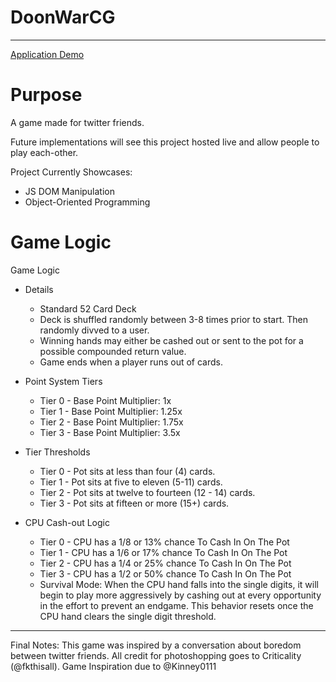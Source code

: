 # DoonWarCG
------------------------------------------

[Application Demo](https://troveofgems.github.io/DoonWarCG/)

# Purpose
A game made for twitter friends.

Future implementations will see this project hosted live and allow people to play each-other.

Project Currently Showcases:
- JS DOM Manipulation 
- Object-Oriented Programming

# Game Logic

Game Logic
- Details
  - Standard 52 Card Deck 
  - Deck is shuffled randomly between 3-8 times prior to start. Then randomly divved to a user. 
  - Winning hands may either be cashed out or sent to the pot for a possible compounded return value. 
  - Game ends when a player runs out of cards.

- Point System Tiers 
  - Tier 0 - Base Point Multiplier: 1x
  - Tier 1 - Base Point Multiplier: 1.25x 
  - Tier 2 - Base Point Multiplier: 1.75x 
  - Tier 3 - Base Point Multiplier: 3.5x

- Tier Thresholds 
  - Tier 0 - Pot sits at less than four (4) cards. 
  - Tier 1 - Pot sits at five to eleven (5-11) cards.
  - Tier 2 - Pot sits at twelve to fourteen (12 - 14) cards. 
  - Tier 3 - Pot sits at fifteen or more (15+) cards.

- CPU Cash-out Logic 
  - Tier 0 - CPU has a 1/8 or 13% chance To Cash In On The Pot 
  - Tier 1 - CPU has a 1/6 or 17% chance To Cash In On The Pot 
  - Tier 2 - CPU has a 1/4 or 25% chance To Cash In On The Pot 
  - Tier 3 - CPU has a 1/2 or 50% chance To Cash In On The Pot 
  - Survival Mode: When the CPU hand falls into the single digits, it will begin to play more aggressively by cashing out at every opportunity in the effort to prevent an endgame. This behavior resets once the CPU hand clears the single digit threshold.

---------------------------------------------------------------------

Final Notes:
This game was inspired by a conversation about boredom between twitter friends. All credit for photoshopping goes to Criticality (@fkthisall). Game Inspiration due to @Kinney0111
